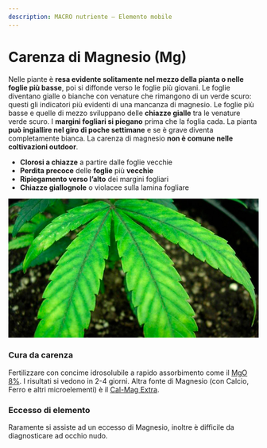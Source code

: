 ```yaml
---
description: MACRO nutriente – Elemento mobile
---
```


# Carenza di Magnesio \(Mg\)

Nelle piante è **resa evidente solitamente nel mezzo della pianta o nelle foglie più basse**, poi si diffonde verso le foglie più giovani. Le foglie diventano gialle o bianche con venature che rimangono di un verde scuro: questi gli indicatori più evidenti di una mancanza di magnesio. Le foglie più basse e quelle di mezzo sviluppano delle **chiazze gialle** tra le venature verde scuro. I **margini fogliari si piegano** prima che la foglia cada. La pianta **può ingiallire nel giro di poche settimane** e se è grave diventa completamente bianca. La carenza di magnesio **non è comune nelle coltivazioni outdoor**.

* **Clorosi a chiazze** a partire dalle foglie vecchie
* **Perdita precoce** delle **foglie** più **vecchie**
* **Ripiegamento verso l’alto** dei margini fogliari
* **Chiazze giallognole** o violacee sulla lamina fogliare

![](../.gitbook/assets/carenza-da-magnesio.jpg)

### **Cura da carenza**

Fertilizzare con concime idrosolubile a rapido assorbimento come il [MgO 8%](https://www.idroponica.it/bionova-mgo-8-con-magnesio~25856.html). I risultati si vedono in 2-4 giorni. Altra fonte di Magnesio \(con Calcio, Ferro e altri microelementi\) è il [Cal-Mag Extra](https://www.idroponica.it/advanced-nutrients-sensi-calmag-xtra-1l~26326.html).

### Eccesso di elemento

Raramente si assiste ad un eccesso di Magnesio, inoltre è difficile da diagnosticare ad occhio nudo.

